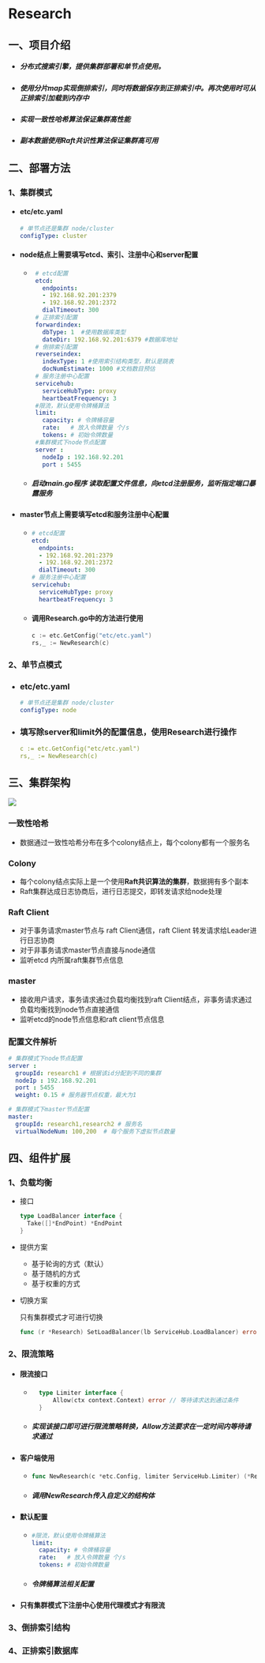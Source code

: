 # Research

## 一、项目介绍
- ##### 分布式搜索引擎，提供集群部署和单节点使用。

- ##### 使用分片map实现倒排索引，同时将数据保存到正排索引中。再次使用时可从正排索引加载到内存中

- ##### 实现一致性哈希算法保证集群高性能

- ##### 副本数据使用Raft共识性算法保证集群高可用

## 二、部署方法

### 1、集群模式

- #### etc/etc.yaml

  ~~~yaml
  # 单节点还是集群 node/cluster
  configType: cluster
  ~~~

- #### node结点上需要填写etcd、索引、注册中心和server配置

   - ~~~yaml
      # etcd配置
      etcd:
        endpoints:
        - 192.168.92.201:2379
        - 192.168.92.201:2372
        dialTimeout: 300
      # 正排索引配置
      forwardindex:
        dbType: 1  #使用数据库类型
        dateDir: 192.168.92.201:6379 #数据库地址
      # 倒排索引配置
      reverseindex:
        indexType: 1 #使用索引结构类型，默认是跳表
        docNumEstimate: 1000 #文档数目预估
      # 服务注册中心配置
      servicehub:
        serviceHubType: proxy
        heartbeatFrequency: 3
      #限流，默认使用令牌桶算法
      limit:
        capacity: # 令牌桶容量
        rate:   # 放入令牌数量 个/s
        tokens: # 初始令牌数量
      #集群模式下node节点配置
      server :
        nodeIp : 192.168.92.201
        port : 5455
      ~~~
   - ##### 启动main.go程序 读取配置文件信息，向etcd注册服务，监听指定端口暴露服务

- #### master节点上需要填写etcd和服务注册中心配置

  - ~~~yaml
    # etcd配置
    etcd:
      endpoints:
      - 192.168.92.201:2379
      - 192.168.92.201:2372
      dialTimeout: 300
    # 服务注册中心配置
    servicehub:
      serviceHubType: proxy
      heartbeatFrequency: 3
    ~~~

  - #### 调用Research.go中的方法进行使用

      ~~~go
      c := etc.GetConfig("etc/etc.yaml")
      rs,_ := NewResearch(c)
      ~~~

### 2、单节点模式

- ### etc/etc.yaml

  ~~~yaml
  # 单节点还是集群 node/cluster
  configType: node
  ~~~

- ### 填写除server和limit外的配置信息，使用Research进行操作

  ~~~yaml
  c := etc.GetConfig("etc/etc.yaml")
  rs,_ := NewResearch(c)
  ~~~

## 三、集群架构

![](./docs/img/Research架构.png)

### 一致性哈希

- 数据通过一致性哈希分布在多个colony结点上，每个colony都有一个服务名

### Colony

- 每个colony结点实际上是一个使用**Raft共识算法的集群**，数据拥有多个副本
- Raft集群达成日志协商后，进行日志提交，即转发请求给node处理

### Raft Client

- 对于事务请求master节点与 raft Client通信，raft Client 转发请求给Leader进行日志协商
- 对于非事务请求master节点直接与node通信
- 监听etcd 内所属raft集群节点信息

### master

- 接收用户请求，事务请求通过负载均衡找到raft Client结点，非事务请求通过负载均衡找到node节点直接通信
- 监听etcd的node节点信息和raft client节点信息

### 配置文件解析

~~~yaml
# 集群模式下node节点配置
server :
  groupId: research1 # 根据该id分配到不同的集群
  nodeIp : 192.168.92.201
  port : 5455
  weight: 0.15 # 服务器节点权重，最大为1

# 集群模式下master节点配置
master:
  groupId: research1,research2 # 服务名
  virtualNodeNum: 100,200  # 每个服务下虚拟节点数量
~~~

## 四、组件扩展

### 1、负载均衡

- 接口

  ~~~go
  type LoadBalancer interface {
  	Take([]*EndPoint) *EndPoint
  }
  ~~~

- 提供方案

  - 基于轮询的方式（默认）
  - 基于随机的方式
  - 基于权重的方式

- 切换方案

  只有集群模式才可进行切换

  ~~~go
  func (r *Research) SetLoadBalancer(lb ServiceHub.LoadBalancer) error
  ~~~

### 2、限流策略

- #### 限流接口

  - ~~~go
      type Limiter interface {
          Allow(ctx context.Context) error // 等待请求达到通过条件
      }
    ~~~

  - ##### 实现该接口即可进行限流策略转换，Allow方法要求在一定时间内等待请求通过

- #### 客户端使用

    - ~~~go
      func NewResearch(c *etc.Config, limiter ServiceHub.Limiter) (*Research, error)
      ~~~

    - ##### 调用NewResearch传入自定义的结构体

- #### 默认配置

    - ~~~yaml
      #限流，默认使用令牌桶算法
      limit:
        capacity: # 令牌桶容量
        rate:   # 放入令牌数量 个/s
        tokens: # 初始令牌数量
      ~~~

    - ##### 令牌桶算法相关配置

- #### 只有集群模式下注册中心使用代理模式才有限流

### 3、倒排索引结构
### 4、正排索引数据库